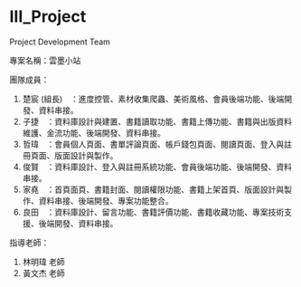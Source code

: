 # III_Project
Project Development Team

專案名稱：雲墨小站

團隊成員：
1. 楚宸 (組長)　：進度控管、素材收集爬蟲、美術風格、會員後端功能、後端開發、資料串接。
2. 子捷　：資料庫設計與建置、書籍讀取功能、書籍上傳功能、書籍與出版資料維護、金流功能、後端開發、資料串接。
3. 哲瑋　：會員個人頁面、書單評論頁面、帳戶錢包頁面、閱讀頁面、登入與註冊頁面、版面設計與製作。
4. 俊賢　：資料庫設計、登入與註冊系統功能、會員後端功能、後端開發、資料串接。
5. 家堯　：首頁面頁、書籍封面、閱讀權限功能、書籍上架首頁、版面設計與製作、資料串接、後端開發、專案功能整合。
6. 良田　：資料庫設計、留言功能、書籍評價功能、書籍收藏功能、專案技術支援、後端開發、資料串接。

指導老師：
1. 林明瑋 老師
2. 黃文杰 老師
